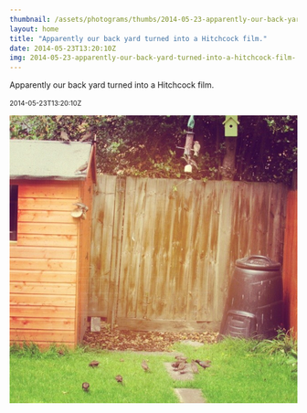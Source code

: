 ```yaml
---
thumbnail: /assets/photograms/thumbs/2014-05-23-apparently-our-back-yard-turned-into-a-hitchcock-film-.png
layout: home
title: "Apparently our back yard turned into a Hitchcock film."
date: 2014-05-23T13:20:10Z
img: 2014-05-23-apparently-our-back-yard-turned-into-a-hitchcock-film-.jpg
---
```


Apparently our back yard turned into a Hitchcock film.

<small>2014-05-23T13:20:10Z</small>

![Apparently our back yard turned into a Hitchcock film.](/assets/photograms/original/2014-05-23-apparently-our-back-yard-turned-into-a-hitchcock-film-.jpg)
